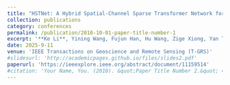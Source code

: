 ```yaml
---
title: "HSTNet: A Hybrid Spatial-Channel Sparse Transformer Network for Infrared Small Target Detection"
collection: publications
category: conferences
permalink: /publication/2010-10-01-paper-title-number-1
excerpt: '**Ke Li**, Yining Wang, Fujun Han, Hu Wang, Zige Xiong, Yan Tian'
date: 2025-9-11
venue: 'IEEE Transactions on Geoscience and Remote Sensing (T-GRS)'
#slidesurl: 'http://academicpages.github.io/files/slides2.pdf'
paperurl: 'https://ieeexplore.ieee.org/abstract/document/11159514'
#citation: 'Your Name, You. (2010). &quot;Paper Title Number 2.&quot; <i>Journal 1</i>. 1(2).'
---
```

